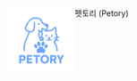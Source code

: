 <div align="left" style="display: flex;">
   <img src="src/main/resources/static/images/ui/petory.png" alt="Petory 이미지" width="120" style="display: inline;/>
  <h2 style="margin-right: 16px;">펫토리 (Petory)</h2>
</div>
